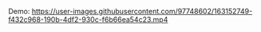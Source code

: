 
Demo: https://user-images.githubusercontent.com/97748602/163152749-f432c968-190b-4df2-930c-f6b66ea54c23.mp4
